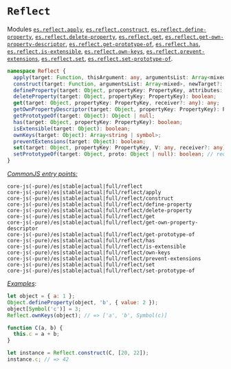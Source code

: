 # `Reflect`
Modules [`es.reflect.apply`](/packages/core-js/modules/es.reflect.apply.js), [`es.reflect.construct`](/packages/core-js/modules/es.reflect.construct.js), [`es.reflect.define-property`](/packages/core-js/modules/es.reflect.define-property.js), [`es.reflect.delete-property`](/packages/core-js/modules/es.reflect.delete-property.js), [`es.reflect.get`](/packages/core-js/modules/es.reflect.get.js), [`es.reflect.get-own-property-descriptor`](/packages/core-js/modules/es.reflect.get-own-property-descriptor.js), [`es.reflect.get-prototype-of`](/packages/core-js/modules/es.reflect.get-prototype-of.js), [`es.reflect.has`](/packages/core-js/modules/es.reflect.has.js), [`es.reflect.is-extensible`](/packages/core-js/modules/es.reflect.is-extensible.js), [`es.reflect.own-keys`](/packages/core-js/modules/es.reflect.own-keys.js), [`es.reflect.prevent-extensions`](/packages/core-js/modules/es.reflect.prevent-extensions.js), [`es.reflect.set`](/packages/core-js/modules/es.reflect.set.js), [`es.reflect.set-prototype-of`](/packages/core-js/modules/es.reflect.set-prototype-of.js).
```ts
namespace Reflect {
  apply(target: Function, thisArgument: any, argumentsList: Array<mixed>): any;
  construct(target: Function, argumentsList: Array<mixed>, newTarget?: Function): Object;
  defineProperty(target: Object, propertyKey: PropertyKey, attributes: PropertyDescriptor): boolean;
  deleteProperty(target: Object, propertyKey: PropertyKey): boolean;
  get(target: Object, propertyKey: PropertyKey, receiver?: any): any;
  getOwnPropertyDescriptor(target: Object, propertyKey: PropertyKey): PropertyDescriptor | void;
  getPrototypeOf(target: Object): Object | null;
  has(target: Object, propertyKey: PropertyKey): boolean;
  isExtensible(target: Object): boolean;
  ownKeys(target: Object): Array<string | symbol>;
  preventExtensions(target: Object): boolean;
  set(target: Object, propertyKey: PropertyKey, V: any, receiver?: any): boolean;
  setPrototypeOf(target: Object, proto: Object | null): boolean; // required __proto__ - IE11+
}
```
[*CommonJS entry points:*](/docs/Usage.md#commonjs-api)
```
core-js(-pure)/es|stable|actual|full/reflect
core-js(-pure)/es|stable|actual|full/reflect/apply
core-js(-pure)/es|stable|actual|full/reflect/construct
core-js(-pure)/es|stable|actual|full/reflect/define-property
core-js(-pure)/es|stable|actual|full/reflect/delete-property
core-js(-pure)/es|stable|actual|full/reflect/get
core-js(-pure)/es|stable|actual|full/reflect/get-own-property-descriptor
core-js(-pure)/es|stable|actual|full/reflect/get-prototype-of
core-js(-pure)/es|stable|actual|full/reflect/has
core-js(-pure)/es|stable|actual|full/reflect/is-extensible
core-js(-pure)/es|stable|actual|full/reflect/own-keys
core-js(-pure)/es|stable|actual|full/reflect/prevent-extensions
core-js(-pure)/es|stable|actual|full/reflect/set
core-js(-pure)/es|stable|actual|full/reflect/set-prototype-of
```
[*Examples*](https://goo.gl/gVT0cH):
```js
let object = { a: 1 };
Object.defineProperty(object, 'b', { value: 2 });
object[Symbol('c')] = 3;
Reflect.ownKeys(object); // => ['a', 'b', Symbol(c)]

function C(a, b) {
  this.c = a + b;
}

let instance = Reflect.construct(C, [20, 22]);
instance.c; // => 42
```
